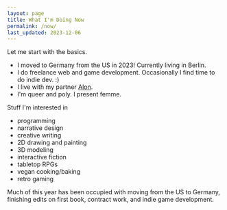 ```yaml
---
layout: page
title: What I'm Doing Now
permalink: /now/
last_updated: 2023-12-06 
---
```


Let me start with the basics.

- I moved to Germany from the US in 2023! Currently living in Berlin.
- I do freelance web and game development. Occasionally I find time to do indie dev. :)
- I live with my partner [Alon](http://pedestrianobservations.com).
- I'm queer and poly. I present femme.

Stuff I'm interested in
- programming
- narrative design
- creative writing
- 2D drawing and painting
- 3D modeling
- interactive fiction
- tabletop RPGs
- vegan cooking/baking
- retro gaming

Much of this year has been occupied with moving from the US to Germany, finishing
edits on first book, contract work, and indie game development.

